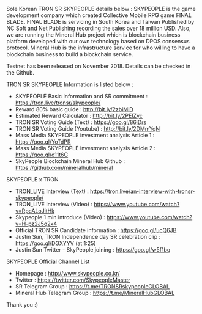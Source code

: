 Sole Korean TRON SR SKYPEOPLE details below :
SKYPEOPLE is the game development company which created Collective Mobile RPG game FINAL BLADE. FINAL BLADE is servicing in South Korea and Taiwan Published by NC Soft and Net Publishing recording the sales over 18 million USD.
Also, we are running the Mineral Hub project which is blockchain business platform developed with our own technology based on DPOS consensus protocol. Mineral Hub is the infrastructure service for who willing to have a blockchain business to build a blockchain service. 
  
Testnet has been released on November 2018. Details can be checked in the Github. 

TRON SR SKYPEOPLE Information is listed below :

+	SKYPEOPLE Basic Information and SR commitment : https://tron.live/tronsr/skypeople/
+	Reward 80% basic guide : http://bit.ly/2zbiMiD
+	Estimated Reward Calculator : http://bit.ly/2PEIZyc
+	TRON SR Voting Guide (Text) : https://goo.gl/86iDrs
+	TRON SR Voting Guide (Youtube) : http://bit.ly/2DMmYqN
+	Mass Media SKYPEOPLE investment analysis Article 1 : https://goo.gl/YoTdPR
+	Mass Media SKYPEOPLE investment analysis Article 2 : https://goo.gl/o11t6C
+	SkyPeople Blockchain Mineral Hub Github : https://github.com/mineralhub/mineral

SKYPEOPLE x TRON
+	TRON_LIVE Interview (Text) : https://tron.live/an-interview-with-tronsr-skypeople/
+	TRON_LIVE Interview (Video) : https://www.youtube.com/watch?v=RpcALoJitHk
+	Skypeople 1 min introduce (Video) : https://www.youtube.com/watch?v=H-pz2J5q2x4
+	Official TRON SR Candidate information : https://goo.gl/ucQ6JB
+	Justin Sun, TRON Independence day SR celebration clip : https://goo.gl/DGXYYV (at 1:25)
+	Justin Sun Twitter - SkyPeople joining : https://goo.gl/w5f1bq

SKYPEOPLE Official Channel List
+	Homepage : http://www.skypeople.co.kr/
+	Twitter : https://twitter.com/SkypeopleMaster
+	SR Telegram Group : https://t.me/TRONSRskypeopleGLOBAL
+	Mineral Hub Telegram Group : https://t.me/MineralHubGLOBAL

Thank you :)
